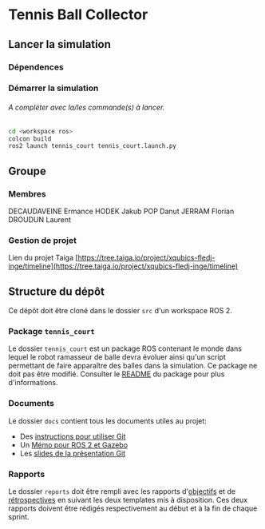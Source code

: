 # Tennis Ball Collector

## Lancer la simulation

### Dépendences


### Démarrer la simulation

###### A compléter avec la/les commande(s) à lancer.
```bash
cd <workspace ros>
colcon build
ros2 launch tennis_court tennis_court.launch.py
```


## Groupe

### Membres

DECAUDAVEINE Ermance
HODEK Jakub
POP Danut
JERRAM Florian
DROUDUN Laurent


### Gestion de projet

Lien du projet Taiga
[https://tree.taiga.io/project/xqubics-fledj-inge/timeline](https://tree.taiga.io/project/xqubics-fledj-inge/timeline)



## Structure du dépôt

Ce dépôt doit être cloné dans le dossier `src` d'un workspace ROS 2.

### Package `tennis_court`

Le dossier `tennis_court` est un package ROS contenant le monde dans lequel le robot ramasseur de balle devra évoluer ainsi qu'un script permettant de faire apparaître des balles dans la simulation.
Ce package ne doit pas être modifié.
Consulter le [README](tennis_court/README.md) du package pour plus d'informations.


### Documents

Le dossier `docs` contient tous les documents utiles au projet:
- Des [instructions pour utiliser Git](docs/GitWorkflow_fork.md)
- Un [Mémo pour ROS 2 et Gazebo](docs/Memo_ROS2.pdf)
- Les [slides de la présentation Git](docs/GitPresentation.pdf)


### Rapports

Le dossier `reports` doit être rempli avec les rapports d'[objectifs](../reports/GoalsTemplate.md) et de [rétrospectives](../reports/DebriefTemplate.md) en suivant les deux templates mis à disposition. Ces deux rapports doivent être rédigés respectivement au début et à la fin de chaque sprint.

